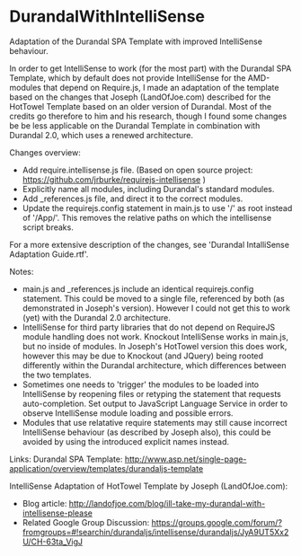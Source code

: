 DurandalWithIntelliSense
========================

Adaptation of the Durandal SPA Template with improved IntelliSense behaviour.

In order to get IntelliSense to work (for the most part) with the Durandal SPA Template, 
which by default does not provide IntelliSense for the AMD-modules that depend on Require.js, 
I made an adaptation of the template based on the changes that Joseph (LandOfJoe.com) described 
for the HotTowel Template based on an older version of Durandal. Most of the credits go therefore 
to him and his research, though I found some changes be be less applicable on the Durandal Template 
in combination with Durandal 2.0, which uses a renewed architecture.

Changes overview:
- Add require.intellisense.js file. (Based on open source project: https://github.com/jrburke/requirejs-intellisense )
- Explicitly name all modules, including Durandal's standard modules.
- Add _references.js file, and direct it to the correct modules.
- Update the requirejs.config statement in main.js to use '/' as root instead of '/App/'. 
  This removes the relative paths on which the intellisense script breaks.

For a more extensive description of the changes, see 'Durandal IntalliSense Adaptation Guide.rtf'.

Notes:
- main.js and _references.js include an identical requirejs.config statement. This could be moved to a single file, 
referenced by both (as demonstrated in Joseph's version). However I could not get this to work (yet) with the Durandal 2.0 architecture.
- IntelliSense for third party libraries that do not depend on RequireJS module handling does not work. Knockout IntelliSense works in main.js,
but no inside of modules. In Joseph's HotTowel version this does work, however this may be due to Knockout (and JQuery) being rooted differently
within the Durandal architecture, which differences between the two templates.
- Sometimes one needs to 'trigger' the modules to be loaded into IntelliSense by reopening files or retyping the statement that requests auto-completion.
 Set output to JavaScript Language Service in order to observe IntelliSense module loading and possible errors.
- Modules that use relatative require statements may still cause incorrect IntelliSense behaviour (as described by Joseph also), this could be 
avoided by using the introduced explicit names instead.

Links: 
Durandal SPA Template: http://www.asp.net/single-page-application/overview/templates/durandaljs-template

IntelliSense Adaptation of HotTowel Template by Joseph (LandOfJoe.com):
- Blog article: http://landofjoe.com/blog/ill-take-my-durandal-with-intellisense-please
- Related Google Group Discussion: https://groups.google.com/forum/?fromgroups=#!searchin/durandaljs/intellisense/durandaljs/JyA9UT5Xx2U/CH-63ta_VigJ


